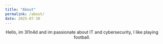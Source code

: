 ```yaml
---
title: "About"
permalink: /about/
date: 2025-07-30
---
```


<p align="center">
Hello, im 3l1n4d and im passionate about IT and cybersecurity, I like playing football.
</p>
